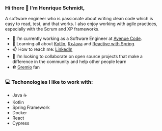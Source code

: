 ### Hi there 👋 I'm Henrique Schmidt,

A software engineer who is passionate about writing clean code which is easy to read, test, and that works. I also enjoy working with agile practices, especially with the Scrum and XP frameworks.

- 🔭 I’m currently working as a Software Engineer at [Avenue Code](http://avenuecode.com/).
- 🌱 Learning all about [Kotlin](https://kotlinlang.org/), [RxJava](https://github.com/ReactiveX/RxJava) and [Reactive with Spring](https://spring.io/reactive).
- 📫 How to reach me: [LinkedIn](https://www.linkedin.com/in/henriquelschmidt/)
- 👯 I’m looking to collaborate on open source projects that make a difference in the community and help other people learn
- :soccer: [Gremio](https://gremio.net/) fan

### 💻 Techonologies I like to work with:

- Java :coffee:
- Kotlin 
- Spring Framework
- Docker
- React
- Cypress
